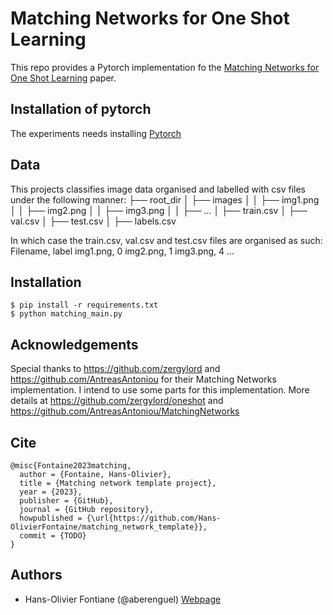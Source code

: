 # Matching Networks for One Shot Learning 
This repo provides a Pytorch implementation fo the [Matching Networks for One Shot Learning](http://papers.nips.cc/paper/6385-matching-networks-for-one-shot-learning.pdf) paper.

## Installation of pytorch
The experiments needs installing [Pytorch](http://pytorch.org/)

## Data 
This projects classifies image data organised and labelled with csv files under the following manner:
├── root_dir
│   ├── images
│   │   ├── img1.png
│   │   ├── img2.png
│   │   ├── img3.png
│   │   ├── ...
│   ├── train.csv
│   ├── val.csv
│   ├── test.csv
│   ├── labels.csv

In which case the train.csv, val.csv and test.csv files are organised as such:
Filename, label
img1.png, 0
img2.png, 1
img3.png, 4
...


## Installation

    $ pip install -r requirements.txt
    $ python matching_main.py
    

## Acknowledgements
Special thanks to https://github.com/zergylord and https://github.com/AntreasAntoniou for their Matching Networks implementation. I intend to use some parts for this implementation. More details at https://github.com/zergylord/oneshot and https://github.com/AntreasAntoniou/MatchingNetworks

## Cite
```
@misc{Fontaine2023matching,
  author = {Fontaine, Hans-Olivier},
  title = {Matching network template project},
  year = {2023},
  publisher = {GitHub},
  journal = {GitHub repository},
  howpublished = {\url{https://github.com/Hans-OlivierFontaine/matching_network_template}},
  commit = {TODO}
}
```

## Authors

* Hans-Olivier Fontiane (@aberenguel) [Webpage](https://www.linkedin.com/in/hans-olivier-fontaine-333b28195/)
